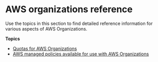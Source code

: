 # AWS organizations reference<a name="orgs_reference"></a>

Use the topics in this section to find detailed reference information for various aspects of AWS Organizations\.

**Topics**
+ [Quotas for AWS Organizations](orgs_reference_limits.md)
+ [AWS managed policies available for use with AWS Organizations](orgs_reference_available-policies.md)